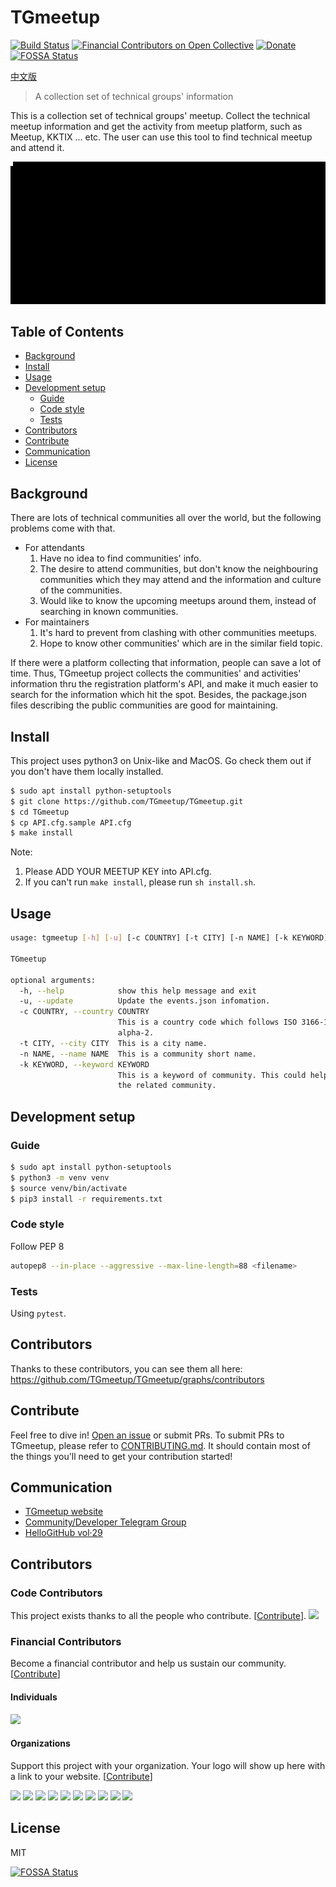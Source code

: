 # TGmeetup

[![Build Status](https://api.travis-ci.org/TGmeetup/TGmeetup.svg?branch=master)](https://travis-ci.org/TGmeetup/TGmeetup)
[![Financial Contributors on Open Collective](https://opencollective.com/TGmeetup/all/badge.svg?label=financial+contributors)](https://opencollective.com/TGmeetup) [![Donate](https://img.shields.io/badge/Donate-PayPal-green.svg)](https://www.paypal.me/tgmeetup/5)
[![FOSSA Status](https://app.fossa.io/api/projects/git%2Bgithub.com%2FTGmeetup%2FTGmeetup.svg?type=shield)](https://app.fossa.io/projects/git%2Bgithub.com%2FTGmeetup%2FTGmeetup?ref=badge_shield)

[中文版](documents/README_zh-tw.md)

> A collection set of technical groups' information

This is a collection set of technical groups' meetup. Collect the technical meetup information and get the activity from meetup platform, such as Meetup, KKTIX ... etc. The user can use this tool to find technical meetup and attend it.

![](imgs/output.gif)

## Table of Contents

- [Background](#background)
- [Install](#install)
- [Usage](#usage)
- [Development setup](#development-setup)
    - [Guide](#guide)
    - [Code style](#code-style)
    - [Tests](#tests)
- [Contributors](#contributors)
- [Contribute](#contribute)
- [Communication](#communication)
- [License](#license)


## Background
There are lots of technical communities all over the world, but the following problems come with that.
- For attendants
    1. Have no idea to find communities' info.
    2. The desire to attend communities, but don't know the neighbouring communities which they may attend and the information and culture of the communities.
    3. Would like to know the upcoming meetups around them, instead of searching in known communities.
- For maintainers
    1. It's hard to prevent from clashing with other communities meetups.
    2. Hope to know other communities' which are in the similar field topic.

If there were a platform collecting that information, people can save a lot of time.
Thus, TGmeetup project collects the communities' and activities' information thru the registration platform's API, and make it much easier to search for the information which hit the spot. Besides, the package.json files describing the public communities are good for maintaining.

## Install
This project uses python3 on Unix-like and MacOS. Go check them out if you don't have them locally installed.
```sh
$ sudo apt install python-setuptools
$ git clone https://github.com/TGmeetup/TGmeetup.git
$ cd TGmeetup
$ cp API.cfg.sample API.cfg
$ make install
```
Note: 
1. Please ADD YOUR MEETUP KEY into API.cfg.
2. If you can't run `make install`, please run `sh install.sh`.

## Usage
```sh
usage: tgmeetup [-h] [-u] [-c COUNTRY] [-t CITY] [-n NAME] [-k KEYWORD]

TGmeetup

optional arguments:
  -h, --help            show this help message and exit
  -u, --update          Update the events.json infomation.
  -c COUNTRY, --country COUNTRY
                        This is a country code which follows ISO 3166-1
                        alpha-2.
  -t CITY, --city CITY  This is a city name.
  -n NAME, --name NAME  This is a community short name.
  -k KEYWORD, --keyword KEYWORD
                        This is a keyword of community. This could help find
                        the related community.
```

## Development setup

### Guide
```sh
$ sudo apt install python-setuptools
$ python3 -m venv venv
$ source venv/bin/activate
$ pip3 install -r requirements.txt
```

### Code style
Follow PEP 8
```sh
autopep8 --in-place --aggressive --max-line-length=88 <filename>
```

### Tests
Using `pytest`.

## Contributors
Thanks to these contributors, you can see them all here: https://github.com/TGmeetup/TGmeetup/graphs/contributors

## Contribute
Feel free to dive in! [Open an issue](https://github.com/TGmeetup/TGmeetup/issues/new) or submit PRs.
To submit PRs to TGmeetup, please refer to [CONTRIBUTING.md](CONTRIBUTING.md). It should contain most of the things you'll need to get your contribution started!

## Communication
- [TGmeetup website](https://tgmeetup.github.io/)
- [Community/Developer Telegram Group](https://t.me/tgmeetup)
- [HelloGitHub vol‧29](https://hellogithub.com/periodical/volume/29/#TGmeetup)

## Contributors

### Code Contributors

This project exists thanks to all the people who contribute. [[Contribute](CONTRIBUTING.md)].
<a href="https://github.com/TGmeetup/TGmeetup/graphs/contributors"><img src="https://opencollective.com/TGmeetup/contributors.svg?width=890&button=false" /></a>

### Financial Contributors

Become a financial contributor and help us sustain our community. [[Contribute](https://opencollective.com/TGmeetup/contribute)]

#### Individuals

<a href="https://opencollective.com/TGmeetup"><img src="https://opencollective.com/TGmeetup/individuals.svg?width=890"></a>

#### Organizations

Support this project with your organization. Your logo will show up here with a link to your website. [[Contribute](https://opencollective.com/TGmeetup/contribute)]

<a href="https://opencollective.com/TGmeetup/organization/0/website"><img src="https://opencollective.com/TGmeetup/organization/0/avatar.svg"></a>
<a href="https://opencollective.com/TGmeetup/organization/1/website"><img src="https://opencollective.com/TGmeetup/organization/1/avatar.svg"></a>
<a href="https://opencollective.com/TGmeetup/organization/2/website"><img src="https://opencollective.com/TGmeetup/organization/2/avatar.svg"></a>
<a href="https://opencollective.com/TGmeetup/organization/3/website"><img src="https://opencollective.com/TGmeetup/organization/3/avatar.svg"></a>
<a href="https://opencollective.com/TGmeetup/organization/4/website"><img src="https://opencollective.com/TGmeetup/organization/4/avatar.svg"></a>
<a href="https://opencollective.com/TGmeetup/organization/5/website"><img src="https://opencollective.com/TGmeetup/organization/5/avatar.svg"></a>
<a href="https://opencollective.com/TGmeetup/organization/6/website"><img src="https://opencollective.com/TGmeetup/organization/6/avatar.svg"></a>
<a href="https://opencollective.com/TGmeetup/organization/7/website"><img src="https://opencollective.com/TGmeetup/organization/7/avatar.svg"></a>
<a href="https://opencollective.com/TGmeetup/organization/8/website"><img src="https://opencollective.com/TGmeetup/organization/8/avatar.svg"></a>
<a href="https://opencollective.com/TGmeetup/organization/9/website"><img src="https://opencollective.com/TGmeetup/organization/9/avatar.svg"></a>

## License
MIT


[![FOSSA Status](https://app.fossa.io/api/projects/git%2Bgithub.com%2FTGmeetup%2FTGmeetup.svg?type=large)](https://app.fossa.io/projects/git%2Bgithub.com%2FTGmeetup%2FTGmeetup?ref=badge_large)
